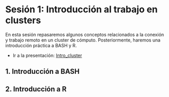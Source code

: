 # Sesión 1: Introducción al trabajo en clusters

En esta sesión repasaremos algunos conceptos relacionados a la conexión y trabajo remoto en un cluster de cómputo. Posteriormente, haremos una introducción práctica a BASH y R.

- Ir a la presentación: [Intro_cluster](./intro_cluster.pdf)

## 1. Introducción a BASH


## 2. Introducción a R
